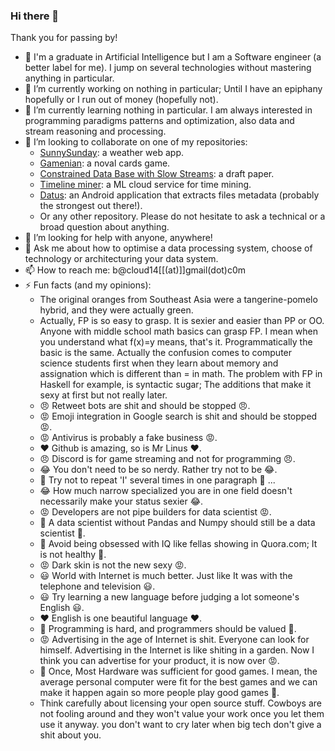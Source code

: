 ### Hi there 👋

Thank you for passing by! 

- 🤠 I'm a graduate in Artificial Intelligence but I am a Software engineer (a better label for me). I jump on several technologies without mastering anything in particular.
- 🔭 I’m currently working on nothing in particular; Until I have an epiphany hopefully or I run out of money (hopefully not).
- 🌱 I’m currently learning nothing in particular. I am always interested in programming paradigms patterns and optimization, also data and stream reasoning and processing.
- 👯 I’m looking to collaborate on one of my repositories:
  - [SunnySunday](https://github.com/bacloud14/SunnySunday): a weather web app.
  - [Gamenian](https://github.com/bacloud14/Gamenian): a noval cards game.
  - [Constrained Data Base with Slow Streams](https://github.com/bacloud14/Constrained-Data-Base-with-Slow-Streams): a draft paper.
  - [Timeline miner](https://github.com/bacloud14/timeline-miner): a ML cloud service for time mining.
  - [Datus](https://github.com/bacloud14/Datus): an Android application that extracts files metadata (probably the strongest out there!).
  - Or any other repository. Please do not hesitate to ask a technical or a broad question about anything.
- 🤔 I’m looking for help with anyone, anywhere!
- 💬 Ask me about how to optimise a data processing system, choose of technology or architecturing your data system. 
- 📫 How to reach me: b@cloud14[[(at)]]gmail(dot)c0m
- ⚡ Fun facts (and my opinions): 
  - The original oranges from Southeast Asia were a tangerine-pomelo hybrid, and they were actually green.
  - Actually, FP is so easy to grasp. It is sexier and easier than PP or OO. Anyone with middle school math basics can grasp FP. I mean when you understand what f(x)=y means, that's it. Programmatically the basic is the same. Actually the confusion comes to computer science students first when they learn about memory and assignation which is different than = in math. The problem with FP in Haskell for example, is syntactic sugar; The additions that make it sexy at first but not really later.
  - 😠 Retweet bots are shit and should be stopped 😠.
  - 😡 Emoji integration in Google search is shit and should be stopped 😡.
  - 😡 Antivirus is probably a fake business 😡.
  - ❤️ Github is amazing, so is Mr Linus ❤️.
  - 😠 Discord is for game streaming and not for programming 😠.
  - 😂 You don't need to be so nerdy. Rather try not to be 😂.
  - 🥺 Try not to repeat 'I' several times in one paragraph 🥺 ...
  - 😂 How much narrow specialized you are in one field doesn't necessarily make your status sexier 😂.
  - 😡 Developers are not pipe builders for data scientist 😡.
  - 🥺 A data scientist without Pandas and Numpy should still be a data scientist 🥺.
  - 🥺 Avoid being obsessed with IQ like fellas showing in Quora.com; It is not healthy 🥺.
  - 😡 Dark skin is not the new sexy 😡.
  - 😃 World with Internet is much better. Just like It was with the telephone and television 😃.
  - 😃 Try learning a new language before judging a lot someone's English 😃.
  - ❤️ English is one beautiful language ❤️.
  - 🥺 Programming is hard, and programmers should be valued 🥺.
  - 😡 Advertising in the age of Internet is shit. Everyone can look for himself. Advertising in the Internet is like shiting in a garden. Now I think you can advertise for your product, it is now over 😡.
  - 🥺 Once, Most Hardware was sufficient for good games. I mean, the average personal computer were fit for the best games and we can make it happen again so more people play good games 🥺.
  - Think carefully about licensing your open source stuff. Cowboys are not fooling around and they won't value your work once you let them use it anyway. you don't want to cry later when big tech don't give a shit about you.
  
  
  
  
